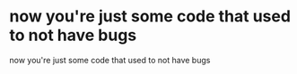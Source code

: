 # now you're just some code that used to not have bugs
now you're just some code that used to not have bugs
